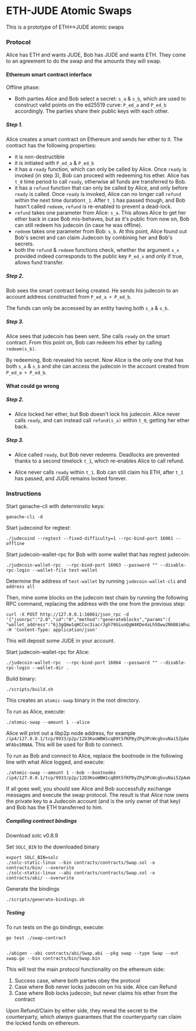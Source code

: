 # ETH-JUDE Atomic Swaps

This is a prototype of ETH<->JUDE atomic swaps

### Protocol

Alice has ETH and wants JUDE, Bob has JUDE and wants ETH. They come to an agreement to do the swap and the amounts they will swap.

#### Ethereum smart contract interface

Offline phase:
- Both parties Alice and Bob select a secret: `s_a` & `s_b`, which are used to construct valid points on the ed25519 curve: `P_ed_a` and `P_ed_b` accordingly. The parties share their public keys with each other.

##### Step 1.
Alice creates a smart contract on Ethereum and sends her ether to it. The contract has the following properties:
- it is non-destructible
- it is initiated with `P_ed_a` & `P_ed_b`
- it has a `ready` function, which can only be called by Alice. Once `ready` is invoked (in step 3), Bob can proceed with redeeming his ether. Alice has `t_0` time period to call `ready`, otherwise all funds are transferred to Bob.
- it has a `refund` function that can only be called by Alice, and only before `ready` is called. Once `ready` is invoked, Alice can no longer call `refund` within the next time duration`t_1`. After `t_1` has passed though, and Bob hasn't called `redeem`, `refund` is re-enabled to prevent a dead-lock.
- `refund` takes one parameter from Alice: `s_a`. This allows Alice to get her ether back in case Bob mis-behaves, but as it's public from now on, Bob can still redeem his judecoin (in case he was offline). 
- `redeem` takes one parameter from Bob: `s_b`. At this point, Alice found out Bob's secret and can claim Judecoin by combining her and Bob's secrets.
- both the `refund` & `redeem` functions check, whether the argument `s_x` provided indeed corresponds to the public key `P_ed_x` and only if true, allows fund transfer.

##### Step 2. 
Bob sees the smart contract being created. He sends his judecoin to an account address constructed from `P_ed_a + P_ed_b`.

The funds can only be accessed by an entity having both `s_a` & `s_b`.

##### Step 3.
Alice sees that judecoin has been sent. She calls `ready` on the smart contract.
From this point on, Bob can redeem his ether by calling `redeem(s_b)`.

By redeeming, Bob revealed his secret. Now Alice is the only one that has both `s_a` & `s_b` and she can access the judecoin in the account created from `P_ed_a + P_ed_b`.

#### What could go wrong

##### Step 2.

- Alice locked her ether, but Bob doesn't lock his judecoin.
Alice never calls `ready`, and can instead call `refund(s_a)` within `t_0`, getting her ether back.


##### Step 3.

- Alice called `ready`, but Bob never redeems. Deadlocks are prevented thanks to a second timelock `t_1`, which re-enables Alice to call refund.

- Alice never calls `ready` within `t_1`. Bob can still claim his ETH, after `t_1` has passed, and JUDE remains locked forever.


### Instructions

Start ganache-cli with determinstic keys:
```
ganache-cli -d
```

Start judecoind for regtest:
```
./judecoind --regtest --fixed-difficulty=1 --rpc-bind-port 16061 --offline
```

Start judecoin-wallet-rpc for Bob with some wallet that has regtest judecoin:
```
./judecoin-wallet-rpc  --rpc-bind-port 16063 --password "" --disable-rpc-login --wallet-file test-wallet
```

Determine the address of `test-wallet` by running `judecoin-wallet-cli` and `address all`

Then, mine some blocks on the judecoin test chain by running the following RPC command, replacing the address with the one from the previous step:
```
curl -X POST http://127.0.0.1:16061/json_rpc -d '{"jsonrpc":"2.0","id":"0","method":"generateblocks","params":{ "wallet_address":"6j3gQmw1qHCCoc3iacrJgh79UiuoQgW4KDe4aLh5Dww2N6B8iWhuzB1StgCEWjpt4YNVzfrQLRB82XfgjcYgcnHWSiKGhny","amount_of_blocks":100}' -H 'Content-Type: application/json'
```

This will deposit some JUDE in your account.

Start judecoin-wallet-rpc for Alice:
```
./judecoin-wallet-rpc  --rpc-bind-port 16064 --password "" --disable-rpc-login --wallet-dir .
```

Build binary:
```
./scripts/build.sh
```

This creates an `atomic-swap` binary in the root directory.

To run as Alice, execute:
```
./atomic-swap --amount 1 --alice
```

Alice will print out a libp2p node address, for example `/ip4/127.0.0.1/tcp/9933/p2p/12D3KooWBW1cqB9t5fKP8yZPq3PcWcgbvuNai5ZpAeWFAbs5RNAA`. This will be used for Bob to connect.

To run as Bob and connect to Alice, replace the bootnode in the following line with what Alice logged, and execute:

```
./atomic-swap --amount 1 --bob --bootnodes /ip4/127.0.0.1/tcp/9933/p2p/12D3KooWBW1cqB9t5fKP8yZPq3PcWcgbvuNai5ZpAeWFAbs5RNAA
```

If all goes well, you should see Alice and Bob successfully exchange messages and execute the swap protocol. The result is that Alice now owns the private key to a Judecoin account (and is the only owner of that key) and Bob has the ETH transferred to him.


##### Compiling contract bindings

Download solc v0.8.9

Set `SOLC_BIN` to the downloaded binary
```
export SOLC_BIN=solc
./solc-static-linux --bin contracts/contracts/Swap.sol -o contracts/bin/ --overwrite
./solc-static-linux --abi contracts/contracts/Swap.sol -o contracts/abi/ --overwrite
```

Generate the bindings
```
./scripts/generate-bindings.sh
```

##### Testing
To run tests on the go bindings, execute:
```
go test ./swap-contract
```

```

./abigen --abi contracts/abi/Swap.abi --pkg swap --type Swap --out swap.go --bin contracts/bin/Swap.bin 
```

This will test the main protocol functionality on the ethereum side:
1. Success case, where both parties obey the protocol
2. Case where Bob never locks judecoin on his side. Alice can Refund
3. Case where Bob locks judecoin, but never claims his ether from the contract

Upon Refund/Claim by either side, they reveal the secret to the counterparty, which *always* guarantees that the counteryparty can claim the locked funds on ethereum.
